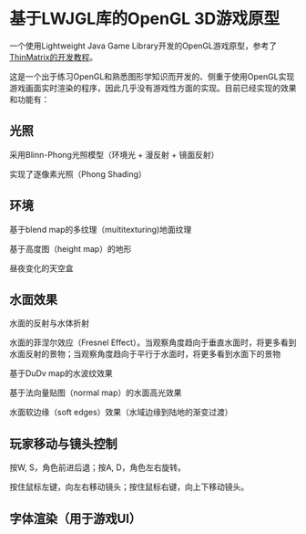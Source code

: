 # 基于LWJGL库的OpenGL 3D游戏原型
一个使用Lightweight Java Game Library开发的OpenGL游戏原型，参考了[ThinMatrix的开发教程](https://www.youtube.com/playlist?list=PLRIWtICgwaX0u7Rf9zkZhLoLuZVfUksDP)。

这是一个出于练习OpenGL和熟悉图形学知识而开发的、侧重于使用OpenGL实现游戏画面实时渲染的程序，因此几乎没有游戏性方面的实现。目前已经实现的效果和功能有：

## 光照
采用Blinn-Phong光照模型（环境光 + 漫反射 + 镜面反射）

实现了逐像素光照（Phong Shading）

## 环境
基于blend map的多纹理（multitexturing)地面纹理

基于高度图（height map）的地形

昼夜变化的天空盒

## 水面效果
水面的反射与水体折射

水面的菲涅尔效应（Fresnel Effect）。当观察角度趋向于垂直水面时，将更多看到水面反射的景物；当观察角度趋向于平行于水面时，将更多看到水面下的景物

基于DuDv map的水波纹效果

基于法向量贴图（normal map）的水面高光效果

水面软边缘（soft edges）效果（水域边缘到陆地的渐变过渡）

## 玩家移动与镜头控制
按W, S，角色前进后退；按A, D，角色左右旋转。

按住鼠标左键，向左右移动镜头；按住鼠标右键，向上下移动镜头。

## 字体渲染（用于游戏UI）








		


